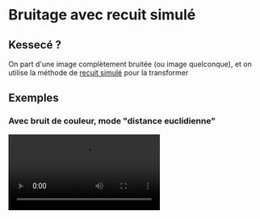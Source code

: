 # Bruitage avec recuit simulé

## Kessecé ?

On part d'une image complètement bruitée (ou image quelconque), et on utilise la méthode de [recuit simulé](https://fr.wikipedia.org/wiki/Recuit_simul%C3%A9) pour la transformer

## Exemples

### Avec bruit de couleur, mode "distance euclidienne"

<video src="assets/bruitage_euclidien-2023-06-08_08.46.38.mp4" controls title="exemple_couleur"></video>
